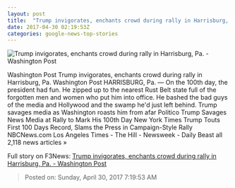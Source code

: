```yaml
---
layout: post
title:  "Trump invigorates, enchants crowd during rally in Harrisburg, Pa. - Washington Post"
date: 2017-04-30 02:19:53Z
categories: google-news-top-stories
---
```


![Trump invigorates, enchants crowd during rally in Harrisburg, Pa. - Washington Post](https://img.washingtonpost.com/rf/image_1484w/2010-2019/WashingtonPost/2017/04/30/National-Politics/Images/Trump_50441-0e2b5.jpg)

Washington Post Trump invigorates, enchants crowd during rally in Harrisburg, Pa. Washington Post HARRISBURG, Pa. — On the 100th day, the president had fun. He zipped up to the nearest Rust Belt state full of the forgotten men and women who put him into office. He bashed the bad guys of the media and Hollywood and the swamp he'd just left behind. Trump savages media as Washington roasts him from afar Politico Trump Savages News Media at Rally to Mark His 100th Day New York Times Trump Touts First 100 Days Record, Slams the Press in Campaign-Style Rally NBCNews.com Los Angeles Times - The Hill - Newsweek - Daily Beast all 2,118 news articles »


Full story on F3News: [Trump invigorates, enchants crowd during rally in Harrisburg, Pa. - Washington Post](http://www.f3nws.com/n/3KazWJ)

> Posted on: Sunday, April 30, 2017 7:19:53 AM
